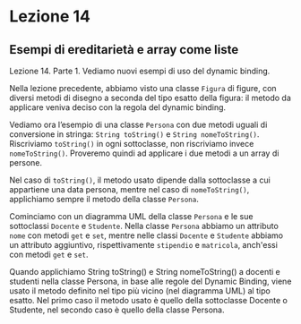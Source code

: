 # Lezione 14

## Esempi di ereditarietà e array come liste

Lezione 14. Parte 1. Vediamo nuovi esempi di uso del dynamic binding.

Nella lezione precedente, abbiamo visto una classe `Figura` di figure, con diversi metodi di disegno a seconda del tipo esatto della figura: il metodo da applicare veniva deciso con la regola del dynamic binding. 

Vediamo ora l’esempio di una classe `Persona` con due metodi uguali di conversione in stringa: `String toString()` e `String nomeToString()`. Riscriviamo `toString()` in ogni sottoclasse, non riscriviamo invece `nomeToString()`. Proveremo quindi ad applicare i due metodi a un array di persone. 

Nel caso di `toString()`, il metodo usato dipende dalla sottoclasse a cui appartiene una data persona, mentre nel caso di `nomeToString()`, applichiamo sempre il metodo della classe `Persona`.

Cominciamo con un diagramma UML della classe `Persona` e le sue sottoclassi `Docente` e `Studente`. Nella classe `Persona` abbiamo un attributo `nome` con metodi `get` e `set`, mentre nelle classi `Docente` e `Studente` abbiamo un attributo aggiuntivo, rispettivamente `stipendio` e `matricola`, anch'essi con metodi `get` e `set`.




Quando applichiamo String toString() e String nomeToString() a docenti e studenti nella classe Persona, in base alle regole del Dynamic Binding, viene usato il metodo definito nel tipo più vicino (nel diagramma UML) al tipo esatto. Nel primo caso il metodo usato è quello della sottoclasse Docente o Studente, nel secondo caso è quello della classe Persona.